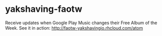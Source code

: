 # yakshaving-faotw

Receive updates when Google Play Music changes their Free Album of the Week. 
See it in action: http://faotw-yakshavingio.rhcloud.com/atom
